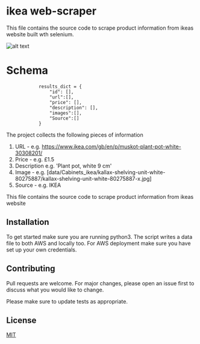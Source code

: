 # ikea web-scraper

This file contains the source code to scrape product information from ikeas website
built wth selenium.

![alt text](https://media.giphy.com/media/TIISk5oX45MpBHlVFn/giphy.gif)



# Schema

```
            results_dict = {
                "id": [],
                "url":[],
                "price": [],
                "description": [],
                "images":[],
                "Source":[]
            }
```
The project collects the following pieces of information 

1. URL - e.g. https://www.ikea.com/gb/en/p/muskot-plant-pot-white-30308201/
2. Price - e.g. £1.5
3. Description e.g. 'Plant pot, white 9 cm' 
4. Image - e.g. [data/Cabinets_ikea/kallax-shelving-unit-white-80275887/kallax-shelving-unit-white-80275887-x.jpg]
5. Source - e.g. IKEA




This file contains the source code to scrape product information from ikeas website

## Installation
To get started make sure you are running python3. The script writes a data file
to both AWS and locally too. For AWS deployment make sure you have set up your own
credentials.

## Contributing
Pull requests are welcome. For major changes, please open an issue first to discuss
what you would like to change.

Please make sure to update tests as appropriate.

## License
[MIT](https://choosealicense.com/licenses/mit/)
